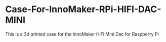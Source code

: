 # Case-For-InnoMaker-RPi-HIFI-DAC-MINI
This is a 3d printed case for the InnoMaker HiFi Mini Dac for Raspberry Pi
